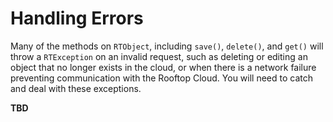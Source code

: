 # Handling Errors

Many of the methods on `RTObject`, including `save()`, `delete()`, and `get()` will throw a `RTException` on an invalid request, such as deleting or editing an object that no longer exists in the cloud, or when there is a network failure preventing communication with the Rooftop Cloud. You will need to catch and deal with these exceptions.

**TBD**
